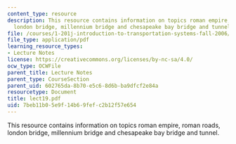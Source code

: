 ```yaml
---
content_type: resource
description: This resource contains information on topics roman empire, roman roads,
  london bridge, millennium bridge and chesapeake bay bridge and tunnel.
file: /courses/1-201j-introduction-to-transportation-systems-fall-2006/7beb11b05e9f14b69fefc2b12f57e654_lect19.pdf
file_type: application/pdf
learning_resource_types:
- Lecture Notes
license: https://creativecommons.org/licenses/by-nc-sa/4.0/
ocw_type: OCWFile
parent_title: Lecture Notes
parent_type: CourseSection
parent_uid: 602765da-8b70-e5c6-8d6b-ba9dfcf2e84a
resourcetype: Document
title: lect19.pdf
uid: 7beb11b0-5e9f-14b6-9fef-c2b12f57e654
---
```

This resource contains information on topics roman empire, roman roads, london bridge, millennium bridge and chesapeake bay bridge and tunnel.